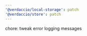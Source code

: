 ```yaml
---
'@verdaccio/local-storage': patch
'@verdaccio/store': patch
---
```


chore: tweak error logging messages
